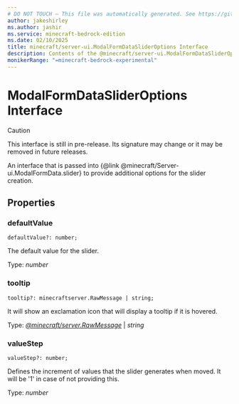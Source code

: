 ```yaml
---
# DO NOT TOUCH — This file was automatically generated. See https://github.com/mojang/minecraftapidocsgenerator to modify descriptions, examples, etc.
author: jakeshirley
ms.author: jashir
ms.service: minecraft-bedrock-edition
ms.date: 02/10/2025
title: minecraft/server-ui.ModalFormDataSliderOptions Interface
description: Contents of the @minecraft/server-ui.ModalFormDataSliderOptions class.
monikerRange: "=minecraft-bedrock-experimental"
---
```

# ModalFormDataSliderOptions Interface

> [!CAUTION]
> This interface is still in pre-release.  Its signature may change or it may be removed in future releases.

An interface that is passed into {@link @minecraft/Server-ui.ModalFormData.slider} to provide additional options for the slider creation.

## Properties

### **defaultValue**
`defaultValue?: number;`

The default value for the slider.

Type: *number*

### **tooltip**
`tooltip?: minecraftserver.RawMessage | string;`

It will show an exclamation icon that will display a tooltip if it is hovered.

Type: [*@minecraft/server.RawMessage*](../../../scriptapi/minecraft/server/RawMessage.md) | *string*

### **valueStep**
`valueStep?: number;`

Defines the increment of values that the slider generates when moved. It will be '1' in case of not providing this.

Type: *number*
